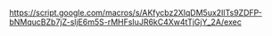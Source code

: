 https://script.google.com/macros/s/AKfycbz2XIqDM5ux2IlTs9ZDFP-bNMqucBZb7jZ-sljE6m5S-rMHFsIuJR6kC4Xw4tTjGjY_2A/exec
